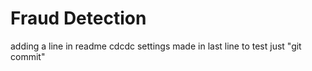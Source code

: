 # Fraud Detection
adding a line in readme
cdcdc
settings made in last line to test just "git commit"